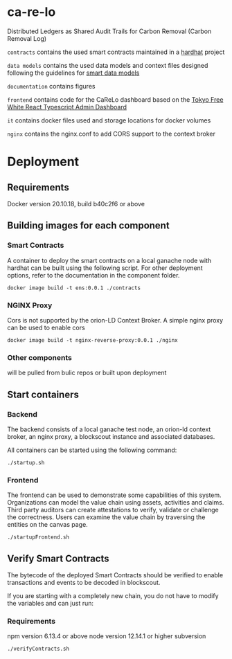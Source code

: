 # ca-re-lo
Distributed Ledgers as Shared Audit Trails for Carbon Removal (Carbon Removal Log)

`contracts` contains the used smart contracts maintained in a [hardhat](https://hardhat.org/) project

`data models` contains the used data models and context files designed following the guidelines for [smart data models](https://smartdatamodels.org/)

`documentation` contains figures

`frontend` contains code for the CaReLo dashboard based on the [Tokyo Free White React Typescript Admin Dashboard](https://tokyo-free-white.bloomui.com/)

`it` contains docker files used and storage locations for docker volumes

`nginx` contains the nginx.conf to add CORS support to the context broker

# Deployment

## Requirements

Docker version 20.10.18, build b40c2f6 or above

## Building images for each component

### Smart Contracts

A container to deploy the smart contracts on a local ganache node with hardhat can be built using the following script. For other deployment options, refer to the documentation in the component folder.

```
docker image build -t ens:0.0.1 ./contracts
```

### NGINX Proxy

Cors is not supported by the orion-LD Context Broker. A simple nginx proxy can be used to enable cors

```
docker image build -t nginx-reverse-proxy:0.0.1 ./nginx
```

### Other components

will be pulled from bulic repos or built upon deployment

## Start containers

### Backend

The backend consists of a local ganache test node, an orion-ld context broker, an nginx proxy, a blockscout instance and associated databases.

All containers can be started using the following command:

```
./startup.sh
```

### Frontend

The frontend can be used to demonstrate some capabilities of this system. Organizations can model the value chain using assets, activities and claims. Third party auditors can create attestations to verify, validate or challenge the correctness. Users can examine the value chain by traversing the entities on the canvas page. 

```
./startupFrontend.sh
```

## Verify Smart Contracts

The bytecode of the deployed Smart Contracts should be verified to enable transactions and events to be decoded in blockscout.

If you are starting with a completely new chain, you do not have to modify the variables and can just run:

### Requirements

npm version 6.13.4 or above
node version 12.14.1 or higher subversion

```
./verifyContracts.sh
```